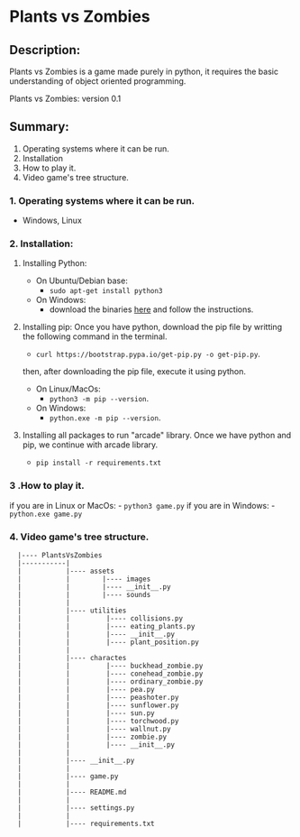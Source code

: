 # Plants vs Zombies

## Description:

Plants vs Zombies is a game made purely in python, it requires the basic
understanding of object oriented programming. 

Plants vs Zombies: version 0.1

## Summary:

1. Operating systems where it can be run.
2. Installation
3. How to play it.
4. Video game's tree structure.

### 1. Operating systems where it can be run.

- Windows, Linux

### 2. Installation:

1. Installing Python:
    - On Ubuntu/Debian base:
        - `sudo apt-get install python3`
    - On Windows:
        - download the binaries <a href="https://www.python.org/downloads/">
          here</a> and follow the instructions.

2. Installing pip:
    Once you have python, download the pip file by writting the following command in the
terminal.
    - `curl https://bootstrap.pypa.io/get-pip.py -o get-pip.py`.
    
    then, after downloading the pip file, execute it using python.
    - On Linux/MacOs:
        - `python3 -m pip --version`.
    - On Windows:
        - `python.exe -m pip --version`.
3. Installing all packages to run "arcade" library.
    Once we have python and pip, we continue with arcade library.
    - `pip install -r requirements.txt`

### 3 .How to play it.

if you are in Linux or MacOs:
    - `python3 game.py`
if you are in Windows:
    - `python.exe game.py`

### 4. Video game's tree structure.

```
  |---- PlantsVsZombies
  |-----------|
  |           |---- assets
  |           |        |---- images
  |           |        |---- __init__.py
  |           |        |---- sounds
  |           |
  |           |---- utilities
  |           |         |---- collisions.py
  |           |         |---- eating_plants.py
  |           |         |---- __init__.py
  |           |         |---- plant_position.py
  |           |
  |           |---- charactes
  |           |         |---- buckhead_zombie.py
  |           |         |---- conehead_zombie.py
  |           |         |---- ordinary_zombie.py
  |           |         |---- pea.py
  |           |         |---- peashoter.py
  |           |         |---- sunflower.py
  |           |         |---- sun.py
  |           |         |---- torchwood.py
  |           |         |---- wallnut.py
  |           |         |---- zombie.py
  |           |         |---- __init__.py
  |           |
  |           |---- __init__.py
  |           |
  |           |---- game.py
  |           |
  |           |---- README.md
  |           |
  |           |---- settings.py
  |           |
  |           |---- requirements.txt
```



